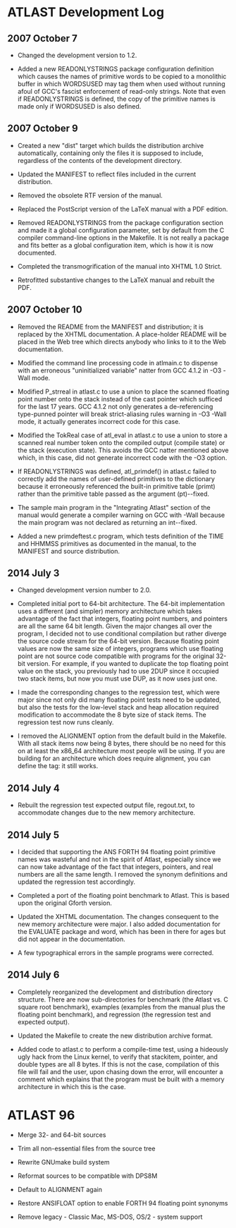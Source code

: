 # ATLAST Development Log

## 2007 October 7

* Changed the development version to 1.2.

* Added a new READONLYSTRINGS package configuration definition which
  causes the names of primitive words to be copied to a monolithic
  buffer in which WORDSUSED may tag them when used without running
  afoul of GCC's fascist enforcement of read-only strings. Note that
  even if READONLYSTRINGS is defined, the copy of the primitive names
  is made only if WORDSUSED is also defined.

## 2007 October 9

* Created a new "dist" target which builds the distribution archive
  automatically, containing only the files it is supposed to include,
  regardless of the contents of the development directory.

* Updated the MANIFEST to reflect files included in the current
  distribution.

* Removed the obsolete RTF version of the manual.

* Replaced the PostScript version of the LaTeX manual with a PDF
  edition.

* Removed READONLYSTRINGS from the package configuration section and
  made it a global configuration parameter, set by default from the
  C compiler command-line options in the Makefile.  It is not really
  a package and fits better as a global configuration item, which is
  how it is now documented.

* Completed the transmogrification of the manual into XHTML 1.0
  Strict.

* Retrofitted substantive changes to the LaTeX manual and rebuilt
  the PDF.

## 2007 October 10

* Removed the README from the MANIFEST and distribution; it is
  replaced by the XHTML documentation.  A place-holder README will be
  placed in the Web tree which directs anybody who links to it to the
  Web documentation.

* Modified the command line processing code in atlmain.c to dispense
  with an erroneous "uninitialized variable" natter from GCC 4.1.2
  in -O3 -Wall mode.

* Modified P_strreal in atlast.c to use a union to place the scanned
  floating point number onto the stack instead of the cast pointer
  which sufficed for the last 17 years.  GCC 4.1.2 not only generates
  a de-referencing type-punned pointer will break strict-aliasing
  rules warning in -O3 -Wall mode, it actually generates incorrect
  code for this case.

* Modified the TokReal case of atl_eval in atlast.c to use a union to
  store a scanned real number token onto the compiled output (compile
  state) or the stack (execution state).  This avoids the GCC natter
  mentioned above which, in this case, did not generate incorrect code
  with the -O3 option.

* If READONLYSTRINGS was defined, atl_primdef() in atlast.c failed
  to correctly add the names of user-defined primitives to the
  dictionary because it erroneously referenced the built-in primitive
  table (primt) rather than the primitive table passed as the
  argument (pt)--fixed.

* The sample main program in the "Integrating Atlast" section of the
  manual would generate a compiler warning on GCC with -Wall because
  the main program was not declared as returning an int--fixed.

* Added a new primdeftest.c program, which tests definition of the
  TIME and HHMMSS primitives as documented in the manual, to the
  MANIFEST and source distribution.

## 2014 July 3

* Changed development version number to 2.0.

* Completed initial port to 64-bit architecture.  The 64-bit
  implementation uses a different (and simpler) memory architecture
  which takes advantage of the fact that integers, floating point
  numbers, and pointers are all the same 64 bit length.  Given the
  major changes all over the program, I decided not to use
  conditional compilation but rather diverge the source code
  stream for the 64-bit version.  Because floating point values
  are now the same size of integers, programs which use floating
  point are not source code compatible with programs for the original
  32-bit version.  For example, if you wanted to duplicate the top
  floating point value on the stack, you previously had to use
  2DUP since it occupied two stack items, but now you must use
  DUP, as it now uses just one.

* I made the corresponding changes to the regression test, which
  were major since not only did many floating point tests need to
  be updated, but also the tests for the low-level stack and heap
  allocation required modification to accommodate the 8 byte size
  of stack items.  The regression test now runs cleanly.

* I removed the ALIGNMENT option from the default build in the
  Makefile.  With all stack items now being 8 bytes, there should
  be no need for this on at least the x86_64 architecture most
  people will be using.  If you are building for an architecture
  which does require alignment, you can define the tag: it still
  works.

## 2014 July 4

* Rebuilt the regression test expected output file, regout.txt, to
  accommodate changes due to the new memory architecture.

## 2014 July 5

* I decided that supporting the ANS FORTH 94 floating point primitive
  names was wasteful and not in the spirit of Atlast, especially since
  we can now take advantage of the fact that integers, pointers, and
  real numbers are all the same length.  I removed the synonym
  definitions and updated the regression test accordingly.

* Completed a port of the floating point benchmark to Atlast.  This
  is based upon the original Gforth version.

* Updated the XHTML documentation.  The changes consequent to the new
  memory architecture were major.  I also added documentation for the
  EVALUATE package and word, which has been in there for ages but did
  not appear in the documentation.

* A few typographical errors in the sample programs were corrected.

## 2014 July 6

* Completely reorganized the development and distribution directory
  structure.  There are now sub-directories for benchmark (the Atlast
  vs. C square root benchmark), examples (examples from the manual
  plus the floating point benchmark), and regression (the regression
  test and expected output).

* Updated the Makefile to create the new distribution archive format.

* Added code to atlast.c to perform a compile-time test, using a
  hideously ugly hack from the Linux kernel, to verify that stackitem,
  pointer, and double types are all 8 bytes.  If this is not the case,
  compilation of this file will fail and the user, upon chasing down
  the error, will encounter a comment which explains that the program
  must be built with a memory architecture in which this is the case.

# ATLAST 96

* Merge 32- and 64-bit sources

* Trim all non-essential files from the source tree

* Rewrite GNUmake build system

* Reformat sources to be compatible with DPS8M

* Default to ALIGNMENT again

* Restore ANSIFLOAT option to enable FORTH 94 floating point synonyms

* Remove legacy - Classic Mac, MS-DOS, OS/2 - system support
